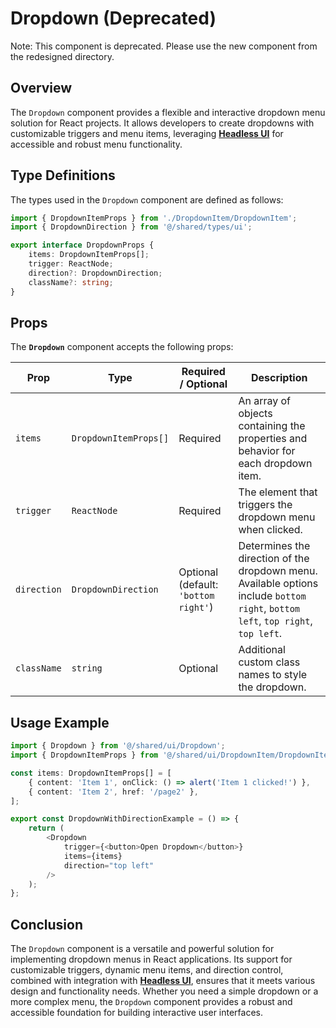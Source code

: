 # Dropdown (Deprecated)

Note: This component is deprecated. Please use the new component from the redesigned directory.

## Overview
The `Dropdown` component provides a flexible and interactive dropdown menu solution for React projects. It allows developers to create dropdowns with customizable triggers and menu items, leveraging **[Headless UI](https://headlessui.com/)** for accessible and robust menu functionality.

## Type Definitions
The types used in the `Dropdown` component are defined as follows:
```typescript
import { DropdownItemProps } from './DropdownItem/DropdownItem';
import { DropdownDirection } from '@/shared/types/ui';

export interface DropdownProps {
    items: DropdownItemProps[];
    trigger: ReactNode;
    direction?: DropdownDirection;
    className?: string;
}
```

## Props
The **`Dropdown`** component accepts the following props:

| Prop       | Type                   | Required / Optional | Description                                                                                                   |
|------------|------------------------|---------------------|---------------------------------------------------------------------------------------------------------------|
| `items`    | `DropdownItemProps[]` | Required            | An array of objects containing the properties and behavior for each dropdown item.                           |
| `trigger`  | `ReactNode`            | Required            | The element that triggers the dropdown menu when clicked.                                                   |
| `direction`| `DropdownDirection`    | Optional (default: `'bottom right'`) | Determines the direction of the dropdown menu. Available options include `bottom right`, `bottom left`, `top right`, `top left`. |
| `className` | `string`               | Optional            | Additional custom class names to style the dropdown.                                                        |

## Usage Example
```typescript jsx
import { Dropdown } from '@/shared/ui/Dropdown';
import { DropdownItemProps } from '@/shared/ui/DropdownItem/DropdownItem';

const items: DropdownItemProps[] = [
    { content: 'Item 1', onClick: () => alert('Item 1 clicked!') },
    { content: 'Item 2', href: '/page2' },
];

export const DropdownWithDirectionExample = () => {
    return (
        <Dropdown
            trigger={<button>Open Dropdown</button>}
            items={items}
            direction="top left"
        />
    );
};
```

## Conclusion
The `Dropdown` component is a versatile and powerful solution for implementing dropdown menus in React applications. Its support for customizable triggers, dynamic menu items, and direction control, combined with integration with **[Headless UI](https://headlessui.com/)**, ensures that it meets various design and functionality needs. Whether you need a simple dropdown or a more complex menu, the `Dropdown` component provides a robust and accessible foundation for building interactive user interfaces.
